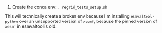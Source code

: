 1. Create the conda env:
```. regrid_tests_setup.sh```

This will technically create a broken env because I'm installing
`esmvaltool-python` over an unsupported version of `xesmf`, because
the pinned version of `xesmf` in esmvaltool is old.
